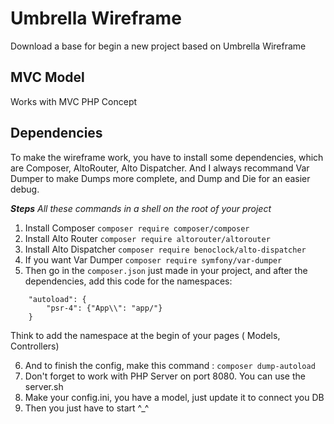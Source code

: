 # Umbrella Wireframe

Download a base for begin a new project based on Umbrella Wireframe

## MVC Model

Works with MVC PHP Concept

## Dependencies

To make the wireframe work, you have to install some dependencies, which are Composer, AltoRouter, Alto Dispatcher. 
And I always recommand Var Dumper to make Dumps more complete, and Dump and Die for an easier debug.

***Steps*** *All these commands in a shell on the root of your project*

1. Install Composer `composer require composer/composer`
2. Install Alto Router `composer require altorouter/altorouter`
3. Install Alto Dispatcher `composer require benoclock/alto-dispatcher`
4. If you want Var Dumper `composer require symfony/var-dumper`
5. Then go in the `composer.json` just made in your project, and after the dependencies, add this code for the namespaces:
```
    "autoload": {
        "psr-4": {"App\\": "app/"}
    }
```

Think to add the namespace at the begin of your pages ( Models, Controllers)

6. And to finish the config, make this command : `composer dump-autoload`
7. Don't forget to work with PHP Server on port 8080. You can use the server.sh
8. Make your config.ini, you have a model, just update it to connect you DB
9. Then you just have to start ^_^